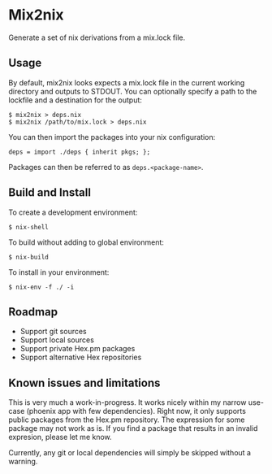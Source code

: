 # Mix2nix
Generate a set of nix derivations from a mix.lock file.

## Usage
By default, mix2nix looks expects a mix.lock file in the current working
directory and outputs to STDOUT. You can optionally specify a path to the
lockfile and a destination for the output:
```
$ mix2nix > deps.nix
$ mix2nix /path/to/mix.lock > deps.nix
```

You can then import the packages into your nix configuration:
```
deps = import ./deps { inherit pkgs; };
```

Packages can then be referred to as `deps.<package-name>`.


## Build and Install
To create a development environment:
```
$ nix-shell
```

To build without adding to global environment:
```
$ nix-build
```

To install in your environment:
```
$ nix-env -f ./ -i
```

## Roadmap

* Support git sources
* Support local sources
* Support private Hex.pm packages
* Support alternative Hex repositories

## Known issues and limitations
This is very much a work-in-progress. It works nicely within my narrow use-case
(phoenix app with few dependencies). Right now, it only supports public packages
from the Hex.pm repository. The expression for some package may not work as is.
If you find a package that results in an invalid expresion, please let me know.

Currently, any git or local dependencies will simply be skipped without a
warning.
